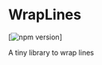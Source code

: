 # WrapLines

[![npm version](https://img.shields.io/npm/v/wraplines.svg)]

A tiny library to wrap lines

